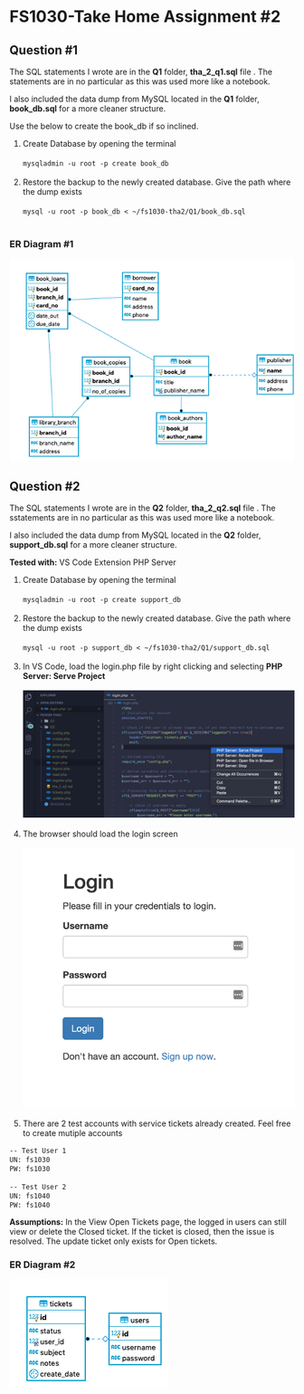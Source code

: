 # FS1030-Take Home Assignment #2


## Question #1
The SQL statements I wrote are in the **Q1** folder, **tha_2_q1.sql** file . The statements are in no particular as this was used more like a notebook.

I also included the data dump from MySQL located in the **Q1** folder, **book_db.sql** for a more cleaner structure.

Use the below to create the book_db if so inclined.

1. Create Database by opening the terminal<br><br>
`mysqladmin -u root -p create book_db`<br><br>
2. Restore the backup to the newly created database. Give the path where the dump exists<br><br>
`mysql -u root -p book_db < ~/fs1030-tha2/Q1/book_db.sql`<br><br>

### ER Diagram #1
![](/Q1/images/er_diagram.gif)

## Question #2
The SQL statements I wrote are in the **Q2** folder, **tha_2_q2.sql** file . The sstatements are in no particular as this was used more like a notebook.

I also included the data dump from MySQL located in the **Q2** folder, **support_db.sql** for a more cleaner structure.

**Tested with:** VS Code Extension PHP Server

1. Create Database by opening the terminal<br><br>
`mysqladmin -u root -p create support_db`<br><br>
2. Restore the backup to the newly created database. Give the path where the dump exists<br><br>
`mysql -u root -p support_db < ~/fs1030-tha2/Q1/support_db.sql`<br><br>
3. In VS Code, load the login.php file by right clicking and selecting **PHP Server: Serve Project**<br><br>
![](/Q2/images/phpserveproject.png)<br><br>
4. The browser should load the login screen<br><br>
![](/Q2/images/phplogin.png)<br><br>
5. There are 2 test accounts with service tickets already created. Feel free to create mutiple accounts
```
-- Test User 1
UN: fs1030
PW: fs1030

-- Test User 2
UN: fs1040
PW: fs1040
```
**Assumptions:** In the View Open Tickets page, the logged in users can still view or delete the Closed ticket. If the ticket is closed, then the issue is resolved. The update ticket only exists for Open tickets.

### ER Diagram #2
![](/Q2/images/er_diagram.gif)